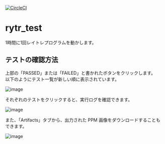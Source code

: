 [![CircleCI](https://circleci.com/gh/cpuex-19-6/rytr_test.svg?style=svg)](https://circleci.com/gh/cpuex-19-6/rytr_test)

# rytr_test
 
1時間に1回レイトレプログラムを動かします。

## テストの確認方法

上部の「PASSED」または「FAILED」と書かれたボタンをクリックします。  
以下のようにテスト一覧が新しい順に表示されています。

![image](https://user-images.githubusercontent.com/36184621/68778570-b3c28a00-0676-11ea-9c14-533e89c65a74.png)

それぞれのテストをクリックすると、実行ログを確認できます。

![image](https://user-images.githubusercontent.com/36184621/68778815-08fe9b80-0677-11ea-8889-a9d20927ad76.png)

また、「Artifacts」タブから、出力された PPM 画像をダウンロードすることもできます。

![image](https://user-images.githubusercontent.com/36184621/68778998-495e1980-0677-11ea-85ef-354217320326.png)